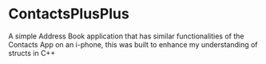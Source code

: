 # ContactsPlusPlus
A simple Address Book application that has similar functionalities of the Contacts App on an i-phone, this was built to enhance my understanding of structs in C++

